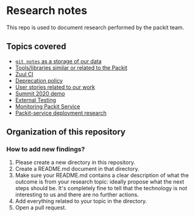 # Research notes

This repo is used to document research performed by the packit team.


## Topics covered

* [`git notes` as a storage of our data](./git_notes)
* [Tools/libraries similar or related to the Packit](./automation-tools)
* [Zuul CI](./zuul)
* [Deprecation policy](./deprecation)
* [User stories related to our work](./user-stories/)
* [Summit 2020 demo](summit-demo/)
* [External Testing](external-testing/)
* [Monitoring Packit Service](monitoring/)
* [Packit-service deployment research](ps_deployment)

## Organization of this repository


### How to add new findings?

1. Please create a new directory in this repository.
2. Create a README.md document in that directory.
3. Make sure your README.md contains a clear description of what the outcome is
   from your research topic: ideally propose what the next steps should be.
   It's completely fine to tell that the technology is not interesting to us
   and there are no further actions.
4. Add everything related to your topic in the directory.
5. Open a pull request.
